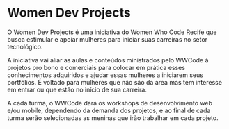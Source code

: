 # Women Dev Projects

O Women Dev Projects é uma iniciativa do Women Who Code Recife que busca estimular e apoiar mulheres para iniciar suas carreiras no setor tecnológico.

A iniciativa vai aliar as aulas e conteúdos ministrados pelo WWCode à projetos pro bono e comerciais para colocar em prática esses conhecimentos adquiridos e ajudar essas mulheres a iniciarem seus portfólios. É voltado para mulheres que não são da área mas tem interesse em entrar ou que estão no início de sua carreira.

A cada turma, o WWCode dará os workshops de desenvolvimento web e/ou mobile, dependendo da demanda dos projetos, e ao final de cada turma serão selecionadas as meninas que irão trabalhar em cada projeto.
